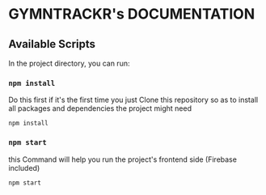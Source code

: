 # GYMNTRACKR's DOCUMENTATION

## Available Scripts

In the project directory, you can run:

### `npm install`
Do this first if it's the first time you just Clone this repository so as to install all packages and dependencies the project might need
	
 	npm install
### `npm start`
this Command will help you run the project's frontend side (Firebase included)
	
 	npm start
